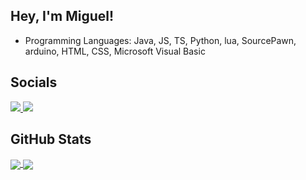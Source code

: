 ## Hey, I'm Miguel!
<ul>
  <li>Programming Languages: Java, JS, TS, Python, lua, SourcePawn, arduino, HTML, CSS, Microsoft Visual Basic</li>
</ul>

## Socials
<a href="https://discord.gg/c5nCHfp" rel="nofollow">
  <img src="https://discord.c99.nl/widget/theme-4/391706038698508299.png" style="max-width: 100%;">
</a>
<a href="https://steamcommunity.com/profiles/76561198985255524" rel="nofollow">
  <img src="https://steam.mmosvc.com/76561198985255524/v1.png" style="max-width: 5%;">
</a>
<br>

## GitHub Stats
<a href="https://github.com/miguelcollaco">
  <img align="center" src="https://github-readme-stats.vercel.app/api?username=miguelcollaco&show_icons=true&theme=github_dark" />
</a>
<a href="https://github.com/miguelcollaco">
  <img align="center" src="https://github-readme-stats.vercel.app/api/top-langs/?username=miguelcollaco&theme=github_dark" />
</a>
